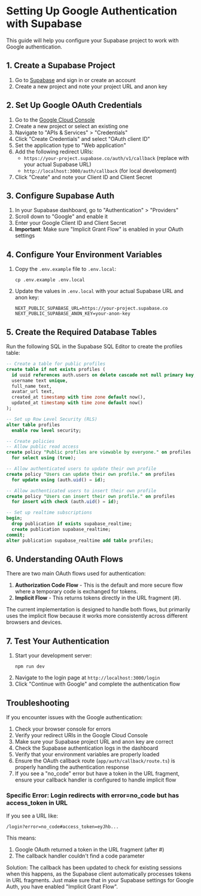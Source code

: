 # Setting Up Google Authentication with Supabase

This guide will help you configure your Supabase project to work with Google authentication.

## 1. Create a Supabase Project

1. Go to [Supabase](https://supabase.com/) and sign in or create an account
2. Create a new project and note your project URL and anon key

## 2. Set Up Google OAuth Credentials

1. Go to the [Google Cloud Console](https://console.cloud.google.com/)
2. Create a new project or select an existing one
3. Navigate to "APIs & Services" > "Credentials"
4. Click "Create Credentials" and select "OAuth client ID"
5. Set the application type to "Web application"
6. Add the following redirect URIs:
   - `https://your-project.supabase.co/auth/v1/callback` (replace with your actual Supabase URL)
   - `http://localhost:3000/auth/callback` (for local development)
7. Click "Create" and note your Client ID and Client Secret

## 3. Configure Supabase Auth

1. In your Supabase dashboard, go to "Authentication" > "Providers"
2. Scroll down to "Google" and enable it
3. Enter your Google Client ID and Client Secret
4. **Important**: Make sure "Implicit Grant Flow" is enabled in your OAuth settings

## 4. Configure Your Environment Variables

1. Copy the `.env.example` file to `.env.local`:
   ```
   cp .env.example .env.local
   ```
2. Update the values in `.env.local` with your actual Supabase URL and anon key:
   ```
   NEXT_PUBLIC_SUPABASE_URL=https://your-project.supabase.co
   NEXT_PUBLIC_SUPABASE_ANON_KEY=your-anon-key
   ```

## 5. Create the Required Database Tables

Run the following SQL in the Supabase SQL Editor to create the profiles table:

```sql
-- Create a table for public profiles
create table if not exists profiles (
  id uuid references auth.users on delete cascade not null primary key,
  username text unique,
  full_name text,
  avatar_url text,
  created_at timestamp with time zone default now(),
  updated_at timestamp with time zone default now()
);

-- Set up Row Level Security (RLS)
alter table profiles
  enable row level security;

-- Create policies
-- Allow public read access
create policy "Public profiles are viewable by everyone." on profiles
  for select using (true);

-- Allow authenticated users to update their own profile
create policy "Users can update their own profile." on profiles
  for update using (auth.uid() = id);

-- Allow authenticated users to insert their own profile
create policy "Users can insert their own profile." on profiles
  for insert with check (auth.uid() = id);

-- Set up realtime subscriptions
begin;
  drop publication if exists supabase_realtime;
  create publication supabase_realtime;
commit;
alter publication supabase_realtime add table profiles;
```

## 6. Understanding OAuth Flows

There are two main OAuth flows used for authentication:

1. **Authorization Code Flow** - This is the default and more secure flow where a temporary code is exchanged for tokens.
2. **Implicit Flow** - This returns tokens directly in the URL fragment (#). 

The current implementation is designed to handle both flows, but primarily uses the implicit flow because it works more consistently across different browsers and devices.

## 7. Test Your Authentication

1. Start your development server:
   ```
   npm run dev
   ```
2. Navigate to the login page at `http://localhost:3000/login`
3. Click "Continue with Google" and complete the authentication flow

## Troubleshooting

If you encounter issues with the Google authentication:

1. Check your browser console for errors
2. Verify your redirect URIs in the Google Cloud Console
3. Make sure your Supabase project URL and anon key are correct
4. Check the Supabase authentication logs in the dashboard
5. Verify that your environment variables are properly loaded
6. Ensure the OAuth callback route (`app/auth/callback/route.ts`) is properly handling the authentication response
7. If you see a "no_code" error but have a token in the URL fragment, ensure your callback handler is configured to handle implicit flow

### Specific Error: Login redirects with error=no_code but has access_token in URL

If you see a URL like: 
```
/login?error=no_code#access_token=eyJhb...
```

This means:
1. Google OAuth returned a token in the URL fragment (after #)
2. The callback handler couldn't find a code parameter

Solution: The callback has been updated to check for existing sessions when this happens, as the Supabase client automatically processes tokens in URL fragments. Just make sure that in your Supabase settings for Google Auth, you have enabled "Implicit Grant Flow". 
